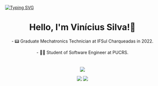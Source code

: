 [![Typing SVG](https://readme-typing-svg.demolab.com?font=Fira+Code&size=28&duration=2500&pause=1000&color=31D6D7&vCenter=true&width=600&lines=Hello%2C+I'm+Vinicius+Silva+!;Software+Developer)](https://git.io/typing-svg)
<h1 align="center"> Hello, I'm Vinícius Silva!👋</h1>

<p align="center">- 📟 Graduate Mechatronics Technician at IFSul Charqueadas in 2022.</p> 
<p align="center">- 👨‍💻 Student of Software Engineer at PUCRS.</p>

<h1 align="center"></h1>

<p align="center">
    <a href="https://github-readme-stats.vercel.app/api/top-langs/?username=ViniRsilva&layout=compact&theme=onedark">
        <img src="https://github-readme-stats.vercel.app/api/top-langs/?username=ViniRsilva&layout=compact&theme=onedark">
    </a>
</p>


<div align="center">
  <a href = "mailto:vinicius14082004@gmail.com"><img src="https://img.shields.io/badge/-Gmail-%23333?style=for-the-badge&logo=gmail&logoColor=white" target="_blank"></a>
  <a href="www.linkedin.com/in/vinícius-rodrigues-da-silva-b449b224a" target="_blank"><img src="https://img.shields.io/badge/-LinkedIn-%230077B5?style=for-the-badge&logo=linkedin&logoColor=white" target="_blank"></a> 
</div>


<!-- ![snake gif](https://github.com/ViniRsilva/ViniRsilva/blob/output/github-contribution-grid-snake.svg) -->


